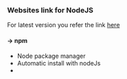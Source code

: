 ### Websites link for NodeJS 
For latest version you refer the link [here](https://nodejs.org/en)

#### &rarr; npm  
* Node package  manager 
* Automatic install with nodeJs 
* 